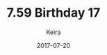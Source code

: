 ---
title: '7.59 Birthday 17'
alt: 'Mysteries of the Arcana'
date: '2017-07-20'
author: 'Keira'
artist: 'Keira'
chapter: '7 Tales of the Arcana'
filler: false
---